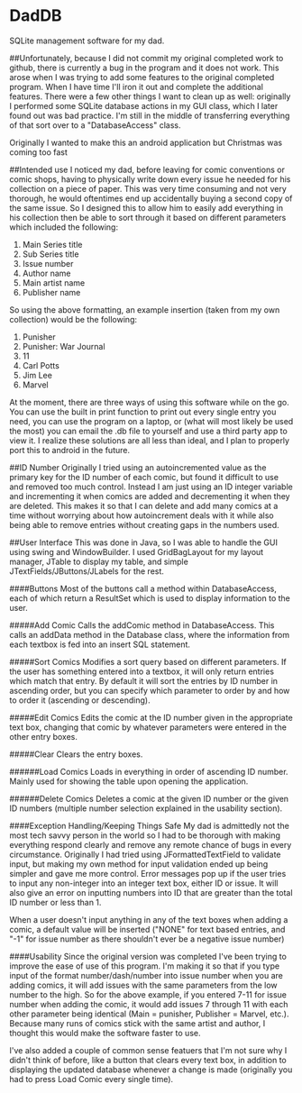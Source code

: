 # DadDB
SQLite management software for my dad.

##Unfortunately, because I did not commit my original completed work to github, there is currently a bug in the program and it does not work. This arose when I was trying to add some features to the original completed program. When I have time I'll iron it out and complete the additional features. There were a few other things I want to clean up as well: originally I performed some SQLite database actions in my GUI class, which I later found out was bad practice. I'm still in the middle of transferring everything of that sort over to a "DatabaseAccess" class.

Originally I wanted to make this an android application but Christmas was coming too fast

##Intended use
I noticed my dad, before leaving for comic conventions or comic shops, having to physically write down every issue he needed for his collection on a piece of paper. This was very time consuming and not very thorough, he would oftentimes end up accidentally buying a second copy of the same issue. So I designed this to allow him to easily add everything in his collection then be able to sort through it based on different parameters which included the following:

1. Main Series title
2. Sub Series title
3. Issue number
4. Author name
5. Main artist name
6. Publisher name

So using the above formatting, an example insertion (taken from my own collection) would be the following:

1. Punisher
2. Punisher: War Journal
3. 11
4. Carl Potts
5. Jim Lee
6. Marvel

At the moment, there are three ways of using this software while on the go. You can use the built in print function to print out every single entry you need, you can use the program on a laptop, or (what will most likely be used the most) you can email the .db file to yourself and use a third party app to view it. I realize these solutions are all less than ideal, and I plan to properly port this to android in the future.

##ID Number
Originally I tried using an autoincremented value as the primary key for the ID number of each comic, but found it difficult to use and removed too much control. Instead I am just using an ID integer variable and incrementing it when comics are added and decrementing it when they are deleted. This makes it so that I can delete and add many comics at a time without worrying about how autoincrement deals with it while also being able to remove entries without creating gaps in the numbers used.

##User Interface
This was done in Java, so I was able to handle the GUI using swing and WindowBuilder. I used GridBagLayout for my layout manager, JTable to display my table, and simple JTextFields/JButtons/JLabels for the rest.

####Buttons
Most of the buttons call a method within DatabaseAccess, each of which return a ResultSet which is used to display information to the user.

#####Add Comic
Calls the addComic method in DatabaseAccess. This calls an addData method in the Database class, where the information from each textbox is fed into an insert SQL statement.

#####Sort Comics
Modifies a sort query based on different parameters. If the user has something entered into a textbox, it will only return entries which match that entry. By default it will sort the entries by ID number in ascending order, but you can specify which parameter to order by and how to order it (ascending or descending).

#####Edit Comics
Edits the comic at the ID number given in the appropriate text box, changing that comic by whatever parameters were entered in the other entry boxes.

#####Clear
Clears the entry boxes.

######Load Comics
Loads in everything in order of ascending ID number. Mainly used for showing the table upon opening the application.

######Delete Comics
Deletes a comic at the given ID number or the given ID numbers (multiple number selection explained in the usability section).

####Exception Handling/Keeping Things Safe
My dad is admittedly not the most tech savvy person in the world so I had to be thorough with making everything respond clearly and remove any remote chance of bugs in every circumstance. Originally I had tried using JFormattedTextField to validate input, but making my own method for input validation ended up being simpler and gave me more control. Error messages pop up if the user tries to input any non-integer into an integer text box, either ID or issue. It will also give an error on inputting numbers into ID that are greater than the total ID number or less than 1.

When a user doesn't input anything in any of the text boxes when adding a comic, a default value will be inserted ("NONE" for text based entries, and "-1" for issue number as there shouldn't ever be a negative issue number)

####Usability
Since the original version was completed I've been trying to improve the ease of use of this program. I'm making it so that if you type input of the format number/dash/number into issue number when you are adding comics, it will add issues with the same parameters from the low number to the high. So for the above example, if you entered 7-11 for issue number when adding the comic, it would add issues 7 through 11 with each other parameter being identical (Main = punisher, Publisher = Marvel, etc.). Because many runs of comics stick with the same artist and author, I thought this would make the software faster to use.

I've also added a couple of common sense featuers that I'm not sure why I didn't think of before, like a button that clears every text box, in addition to displaying the updated database whenever a change is made (originally you had to press Load Comic every single time).
